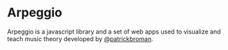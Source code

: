 # Arpeggio

Arpeggio is a javascript library and a set of web apps used to visualize and teach music theory developed by [@patrickbroman].

[@patrickbroman]: <https://twitter.com/patrickbroman>
